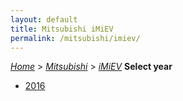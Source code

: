 ```yaml
---
layout: default
title: Mitsubishi iMiEV
permalink: /mitsubishi/imiev/
---
```

[*Home*](/) > [*Mitsubishi*](/mitsubishi/) > [*iMiEV*](/mitsubishi/imiev/)
**Select year**
- [2016](/mitsubishi/imiev/2016/)